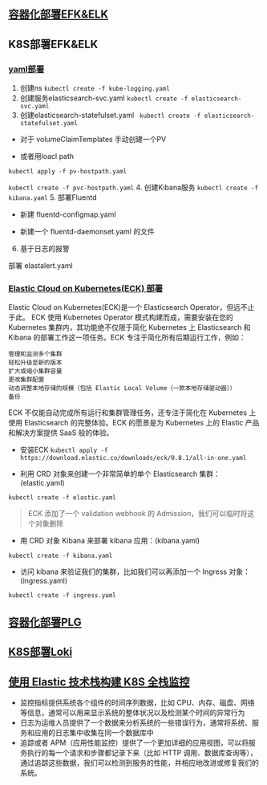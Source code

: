 ## [容器化部署EFK&ELK](https://www.jianshu.com/p/cabb33fba1b4)

## K8S部署EFK&ELK

### [yaml部署](https://www.qikqiak.com/k8strain/logging/efk/)
1. 创建ns
`kubectl create -f kube-logging.yaml`
2. 创建服务elasticsearch-svc.yaml
`kubectl create -f elasticsearch-svc.yaml`
3. 创建elasticsearch-statefulset.yaml 
` kubectl create -f elasticsearch-statefulset.yaml`

* 对于 volumeClaimTemplates 手动创建一个PV

* 或者用loacl path

`kubectl apply -f pv-hostpath.yaml`

`kubectl create -f pvc-hostpath.yaml`
4. 创建Kibana服务 
`kubectl create -f kibana.yaml`
5. 部署Fluentd

* 新建 fluentd-configmap.yaml

* 新建一个 fluentd-daemonset.yaml 的文件

6. 基于日志的报警

部署 elastalert.yaml

###  [Elastic Cloud on Kubernetes(ECK) 部署](https://www.qikqiak.com/post/elastic-cloud-on-k8s/)

Elastic Cloud on Kubernetes(ECK)是一个 Elasticsearch Operator，但远不止于此。 ECK 使用 Kubernetes Operator 模式构建而成，需要安装在您的 Kubernetes 集群内，其功能绝不仅限于简化 Kubernetes 上 Elasticsearch 和 Kibana 的部署工作这一项任务。ECK 专注于简化所有后期运行工作，例如：

    管理和监测多个集群
    轻松升级至新的版本
    扩大或缩小集群容量
    更改集群配置
    动态调整本地存储的规模（包括 Elastic Local Volume（一款本地存储驱动器））
    备份

ECK 不仅能自动完成所有运行和集群管理任务，还专注于简化在 Kubernetes 上使用 Elasticsearch 的完整体验。ECK 的愿景是为 Kubernetes 上的 Elastic 产品和解决方案提供 SaaS 般的体验。 

* 安装ECK
`kubectl apply -f https://download.elastic.co/downloads/eck/0.8.1/all-in-one.yaml`

* 利用 CRD 对象来创建一个非常简单的单个 Elasticsearch 集群：(elastic.yaml)

`kubectl create -f elastic.yaml`

>  ECK 添加了一个 validation webhook 的 Admission，我们可以临时将这个对象删除

* 用 CRD 对象 Kibana 来部署 kibana 应用：(kibana.yaml)

`kubectl create -f kibana.yaml`


* 访问 kibana 来验证我们的集群，比如我们可以再添加一个 Ingress 对象：(ingress.yaml)

`kubectl create -f ingress.yaml`

## [容器化部署PLG](https://blog.csdn.net/qq_30442207/article/details/114583870)

## [K8S部署Loki](https://www.qikqiak.com/post/grafana-loki-usage/)


##  [使用 Elastic 技术栈构建 K8S 全栈监控](https://www.qikqiak.com/post/k8s-monitor-use-elastic-stack-1/)

* 监控指标提供系统各个组件的时间序列数据，比如 CPU、内存、磁盘、网络等信息，通常可以用来显示系统的整体状况以及检测某个时间的异常行为
* 日志为运维人员提供了一个数据来分析系统的一些错误行为，通常将系统、服务和应用的日志集中收集在同一个数据库中
* 追踪或者 APM（应用性能监控）提供了一个更加详细的应用视图，可以将服务执行的每一个请求和步骤都记录下来（比如 HTTP 调用、数据库查询等），通过追踪这些数据，我们可以检测到服务的性能，并相应地改进或修复我们的系统。
